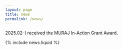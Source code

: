 ```yaml
---
layout: page
title: news
permalink: /news/
---
```

2025.02: I received the MURAJ In-Action Grant Award.


{% include news.liquid %}
